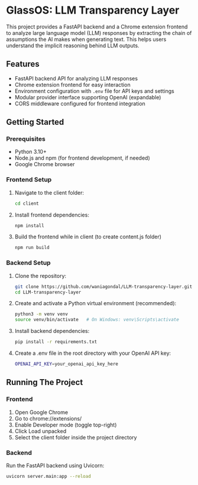 # GlassOS: LLM Transparency Layer

This project provides a FastAPI backend and a Chrome extension frontend to analyze large language model (LLM) responses by extracting the chain of assumptions the AI makes when generating text. This helps users understand the implicit reasoning behind LLM outputs.

## Features

- FastAPI backend API for analyzing LLM responses  
- Chrome extension frontend for easy interaction  
- Environment configuration with `.env` file for API keys and settings  
- Modular provider interface supporting OpenAI (expandable)  
- CORS middleware configured for frontend integration  

## Getting Started

### Prerequisites

- Python 3.10+  
- Node.js and npm (for frontend development, if needed)  
- Google Chrome browser  

### Frontend Setup

1. Navigate to the client folder:

   ```bash
   cd client

2. Install frontend dependencies:

   ```bash
   npm install

3. Build the frontend while in client (to create content.js folder)

   ```bash
   npm run build
   
### Backend Setup

1. Clone the repository:

   ```bash
   git clone https://github.com/waniagondal/LLM-transparency-layer.git
   cd LLM-transparency-layer

2. Create and activate a Python virtual environment (recommended):

   ```bash
   python3 -m venv venv
   source venv/bin/activate   # On Windows: venv\Scripts\activate
   
3. Install backend dependencies:

   ```bash
   pip install -r requirements.txt

4. Create a .env file in the root directory with your OpenAI API key:

   ```bash
   OPENAI_API_KEY=your_openai_api_key_here

## Running The Project

### Frontend
1. Open Google Chrome
2. Go to chrome://extensions/
3. Enable Developer mode (toggle top-right)
4. Click Load unpacked
5. Select the client folder inside the project directory

### Backend
Run the FastAPI backend using Uvicorn:

   ```bash
   uvicorn server.main:app --reload
